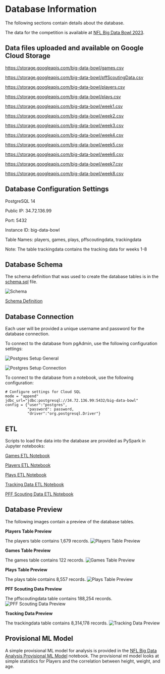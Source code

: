 # Database Information

The following sections contain details about the database.

The data for the competition is available at [NFL Big Data Bowl 2023](https://www.kaggle.com/competitions/nfl-big-data-bowl-2023/data).

## Data files uploaded and available on Google Cloud Storage

https://storage.googleapis.com/big-data-bowl/games.csv

https://storage.googleapis.com/big-data-bowl/pffScoutingData.csv

https://storage.googleapis.com/big-data-bowl/players.csv

https://storage.googleapis.com/big-data-bowl/plays.csv

https://storage.googleapis.com/big-data-bowl/week1.csv

https://storage.googleapis.com/big-data-bowl/week2.csv

https://storage.googleapis.com/big-data-bowl/week3.csv

https://storage.googleapis.com/big-data-bowl/week4.csv

https://storage.googleapis.com/big-data-bowl/week5.csv

https://storage.googleapis.com/big-data-bowl/week6.csv

https://storage.googleapis.com/big-data-bowl/week7.csv

https://storage.googleapis.com/big-data-bowl/week8.csv


## Database Configuration Settings
PostgreSQL 14

Public IP: 34.72.136.99

Port: 5432

Instance ID: big-data-bowl

Table Names: players, games, plays, pffscoutingdata, trackingdata

Note: The table trackingdata contains the tracking data for weeks 1-8


## Database Schema

The schema definition that was used to create the database tables is in the [schema.sql](./schema.sql) file.

![Schema](./images/schema.png)

[Schema Definition](./schema.rtf)


## Database Connection

Each user will be provided a unique username and password for the database connection.

To connect to the database from pgAdmin, use the following configuration settings:

![Postgres Setup General](./images/db_general_config.png)

![Postgres Setup Connection](./images/db_connection_config.png)


To connect to the database from a notebook, use the following configuration:

```
# Configure settings for Cloud SQL
mode = "append"
jdbc_url="jdbc:postgresql://34.72.136.99:5432/big-data-bowl"
config = {"user":"postgres", 
          "password": password, 
          "driver":"org.postgresql.Driver"}
```

## ETL

Scripts to load the data into the database are provided as PySpark in Jupyter notebooks:

[Games ETL Notebook](games_etl_gcs_cloudsql.ipynb)

[Players ETL Notebook](players_etl_gcs_cloudsql.ipynb)

[Plays ETL Notebook](plays_etl_gcs_cloudsql.ipynb)

[Tracking Data ETL Notebook](trackingData_etl_gcs_cloudsql.ipynb)

[PFF Scouting Data ETL Notebook](pffScoutingData_etl_gcs_cloudsql.ipynb)



## Database Preview 

The following images contain a preview of the database tables.

**Players Table Preview**

The players table contains 1,679 records.
![Players Table Preview](./images/players.png)

**Games Table Preview**

The games table contains 122 records.
![Games Table Preview](./images/games.png)

**Plays Table Preview**

The plays table contains 8,557 records.
![Plays Table Preview](./images/plays.png)

**PFF Scouting Data Preview**

The pffscoutingdata table contains 188,254 records.
![PFF Scouting Data Preview](./images/pffscoutingdata.png)

**Tracking Data Preview**

The trackingdata table contains 8,314,178 records.
![Tracking Data Preview](./images/trackingdata.png)


## Provisional ML Model

A simple provisional ML model for analysis is provided in the [NFL Big Data Analysis Provisional ML Model](nfl_big_data_analysis.ipynb) notebook.  The provisional ml model looks at simple statistics for Players and the correlation between height, weight, and age.